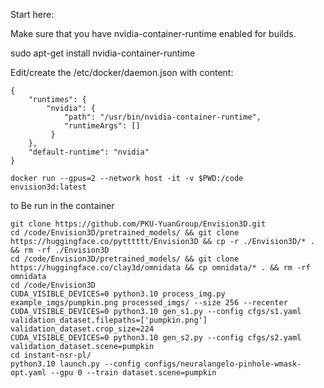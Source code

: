 Start here: 


Make sure that you have nvidia-container-runtime enabled for builds.   

sudo apt-get install nvidia-container-runtime   

Edit/create the /etc/docker/daemon.json with content:  

```
{
    "runtimes": {
        "nvidia": {
            "path": "/usr/bin/nvidia-container-runtime",
            "runtimeArgs": []
         } 
    },
    "default-runtime": "nvidia" 
}
```
```
docker run --gpus=2 --network host -it -v $PWD:/code  envision3d:latest
```
to Be run in the container
```
git clone https://github.com/PKU-YuanGroup/Envision3D.git
cd /code/Envision3D/pretrained_models/ && git clone https://huggingface.co/pytttttt/Envision3D && cp -r ./Envision3D/* . && rm -rf ./Envision3D
cd /code/Envision3D/pretrained_models/ && git clone https://huggingface.co/clay3d/omnidata && cp omnidata/* . && rm -rf omnidata
cd /code/Envision3D 
CUDA_VISIBLE_DEVICES=0 python3.10 process_img.py example_imgs/pumpkin.png processed_imgs/ --size 256 --recenter
CUDA_VISIBLE_DEVICES=0 python3.10 gen_s1.py --config cfgs/s1.yaml  validation_dataset.filepaths=['pumpkin.png'] validation_dataset.crop_size=224
CUDA_VISIBLE_DEVICES=0 python3.10 gen_s2.py --config cfgs/s2.yaml  validation_dataset.scene=pumpkin
cd instant-nsr-pl/
python3.10 launch.py --config configs/neuralangelo-pinhole-wmask-opt.yaml --gpu 0 --train dataset.scene=pumpkin
```


